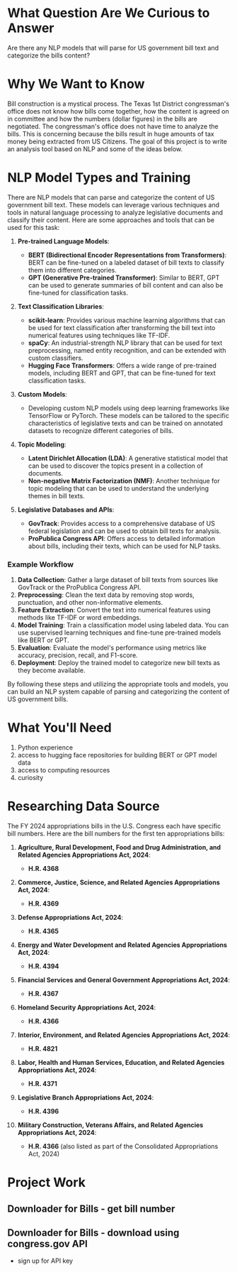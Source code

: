 # What Question Are We Curious to Answer
Are there any NLP models that will parse for US government bill text and categorize the bills content?

# Why We Want to Know
Bill construction is a mystical process.  The Texas 1st District congressman's office does not know how bills come together, how the content is agreed on in committee and how the numbers (dollar figures) in the bills are negotiated.
The congressman's office does not have time to analyze the bills.
This is concerning because the bills result in huge amounts of tax money being extracted from US Citizens.
The goal of this project is to write an analysis tool based on NLP and some of the ideas below.

# NLP Model Types and Training

There are NLP models that can parse and categorize the content of US government bill text. These models can leverage various techniques and tools in natural language processing to analyze legislative documents and classify their content. Here are some approaches and tools that can be used for this task:

1. **Pre-trained Language Models**:
   - **BERT (Bidirectional Encoder Representations from Transformers)**: BERT can be fine-tuned on a labeled dataset of bill texts to classify them into different categories.
   - **GPT (Generative Pre-trained Transformer)**: Similar to BERT, GPT can be used to generate summaries of bill content and can also be fine-tuned for classification tasks.

2. **Text Classification Libraries**:
   - **scikit-learn**: Provides various machine learning algorithms that can be used for text classification after transforming the bill text into numerical features using techniques like TF-IDF.
   - **spaCy**: An industrial-strength NLP library that can be used for text preprocessing, named entity recognition, and can be extended with custom classifiers.
   - **Hugging Face Transformers**: Offers a wide range of pre-trained models, including BERT and GPT, that can be fine-tuned for text classification tasks.

3. **Custom Models**:
   - Developing custom NLP models using deep learning frameworks like TensorFlow or PyTorch. These models can be tailored to the specific characteristics of legislative texts and can be trained on annotated datasets to recognize different categories of bills.

4. **Topic Modeling**:
   - **Latent Dirichlet Allocation (LDA)**: A generative statistical model that can be used to discover the topics present in a collection of documents.
   - **Non-negative Matrix Factorization (NMF)**: Another technique for topic modeling that can be used to understand the underlying themes in bill texts.

5. **Legislative Databases and APIs**:
   - **GovTrack**: Provides access to a comprehensive database of US federal legislation and can be used to obtain bill texts for analysis.
   - **ProPublica Congress API**: Offers access to detailed information about bills, including their texts, which can be used for NLP tasks.

### Example Workflow

1. **Data Collection**: Gather a large dataset of bill texts from sources like GovTrack or the ProPublica Congress API.
2. **Preprocessing**: Clean the text data by removing stop words, punctuation, and other non-informative elements.
3. **Feature Extraction**: Convert the text into numerical features using methods like TF-IDF or word embeddings.
4. **Model Training**: Train a classification model using labeled data. You can use supervised learning techniques and fine-tune pre-trained models like BERT or GPT.
5. **Evaluation**: Evaluate the model's performance using metrics like accuracy, precision, recall, and F1-score.
6. **Deployment**: Deploy the trained model to categorize new bill texts as they become available.

By following these steps and utilizing the appropriate tools and models, you can build an NLP system capable of parsing and categorizing the content of US government bills.


# What You'll Need
1. Python experience
1. access to hugging face repositories for building BERT or GPT model data
1. access to computing resources
1. curiosity


# Researching Data Source

The FY 2024 appropriations bills in the U.S. Congress each have specific bill numbers. Here are the bill numbers for the first ten appropriations bills:

1. **Agriculture, Rural Development, Food and Drug Administration, and Related Agencies Appropriations Act, 2024**:
   - **H.R. 4368**

2. **Commerce, Justice, Science, and Related Agencies Appropriations Act, 2024**:
   - **H.R. 4369**

3. **Defense Appropriations Act, 2024**:
   - **H.R. 4365**

4. **Energy and Water Development and Related Agencies Appropriations Act, 2024**:
   - **H.R. 4394**

5. **Financial Services and General Government Appropriations Act, 2024**:
   - **H.R. 4367**

6. **Homeland Security Appropriations Act, 2024**:
   - **H.R. 4366**

7. **Interior, Environment, and Related Agencies Appropriations Act, 2024**:
   - **H.R. 4821**

8. **Labor, Health and Human Services, Education, and Related Agencies Appropriations Act, 2024**:
   - **H.R. 4371**

9. **Legislative Branch Appropriations Act, 2024**:
   - **H.R. 4396**

10. **Military Construction, Veterans Affairs, and Related Agencies Appropriations Act, 2024**:
    - **H.R. 4366** (also listed as part of the Consolidated Appropriations Act, 2024)


# Project Work
## Downloader for Bills - get bill number
## Downloader for Bills - download using congress.gov API
- sign up for API key


   

